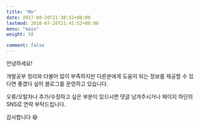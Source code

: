 ```yaml
---
title: "Me"
date: 2017-08-20T21:38:52+08:00
lastmod: 2018-07-26T21:41:52+08:00
menu: "main"
weight: 50

comment: false
---
```


안녕하세요! 

개발공부 정리와 더불어 많이 부족하지만 다른분에게 도움이 되는 정보를 제공할 수 있다면 좋겠다 싶어 블로그를 운영하고 있습니다.

오류/오탈자나 추가/수정하고 싶은 부분이 있으시면 댓글 남겨주시거나 페이지 하단의 SNS로 연락 부탁드립니다.

감사합니다 😄